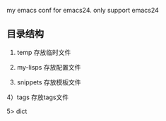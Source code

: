 
my emacs conf for emacs24. only support emacs24


目录结构
---------
1) temp 存放临时文件

2) my-lisps 存放配置文件

3) snippets 存放模板文件

4）tags 存放tags文件

5> dict 
